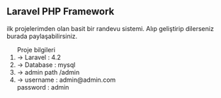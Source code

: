 ## Laravel PHP Framework


ilk projelerimden olan basit bir randevu sistemi. Alıp geliştirip dilerseniz burada paylaşabilirsiniz.
  
  <ol>Proje bilgileri
  <li>-> Laravel : 4.2</li>
  	<li>-> Database : mysql</li>
  	<li>-> admin path /admin</li>
  	<li>->  username : admin@admin.com<br/>
        password : admin</li>
  </ol>
